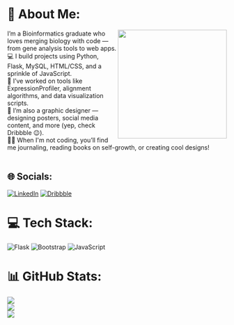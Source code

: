 # 💫 About Me:
<img src="https://media.giphy.com/media/LMcB8XospGZO8UQq87/giphy.gif" width="250" align="right"/>
I’m a Bioinformatics graduate who loves merging biology with code — from gene analysis tools to web apps.<br>💻 I build projects using Python, Flask, MySQL, HTML/CSS, and a sprinkle of JavaScript.<br>🧪 I’ve worked on tools like ExpressionProfiler, alignment algorithms, and data visualization scripts.<br>🎨 I’m also a graphic designer — designing posters, social media content, and more (yep, check Dribbble 😉).<br>🧘‍♀️ When I'm not coding, you’ll find me journaling, reading books on self-growth, or creating cool designs!<br><br>


## 🌐 Socials:
[![LinkedIn](https://img.shields.io/badge/LinkedIn-%230077B5.svg?logo=linkedin&logoColor=white)](https://linkedin.com/in/https://www.linkedin.com/in/tooba-zahra-ab2015246/) 
[![Dribbble](https://img.shields.io/badge/Dribbble-%23EA4C89.svg?logo=dribbble&logoColor=white)](https://dribbble.com/Tobaz)

# 💻 Tech Stack:
![Flask](https://img.shields.io/badge/flask-%23000.svg?style=for-the-badge&logo=flask&logoColor=white) ![Bootstrap](https://img.shields.io/badge/bootstrap-%238511FA.svg?style=for-the-badge&logo=bootstrap&logoColor=white) ![JavaScript](https://img.shields.io/badge/javascript-%23323330.svg?style=for-the-badge&logo=javascript&logoColor=%23F7DF1E)
# 📊 GitHub Stats:
![](https://github-readme-stats.vercel.app/api?username=ToobaZahra&theme=dark&hide_border=false&include_all_commits=false&count_private=false)<br/>
![](https://nirzak-streak-stats.vercel.app/?user=ToobaZahra&theme=dark&hide_border=false)<br/>
![](https://github-readme-stats.vercel.app/api/top-langs/?username=ToobaZahra&theme=dark&hide_border=false&include_all_commits=false&count_private=false&layout=compact)

